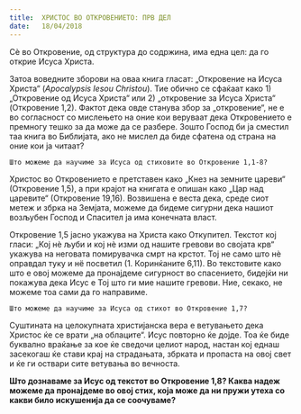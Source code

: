 ```yaml
---
title:  ХРИСТОС ВО ОТКРОВЕНИЕТО: ПРВ ДЕЛ
date:   18/04/2018
---
```


Сѐ во Откровение, од структура до содржина, има една цел: да го открие Исуса Христа.

Затоа воведните зборови на оваа книга гласат: „Откровение на Исуса Христа“ (*Apocalypsis Iesou Christou*). Тие обично се сфаќаат како 1) „Откровение од Исуса Христа“ или 2) „откровение за Исуса Христа“ (Oткро­вение 1,2). Фактот дека овде станува збор за „откровение“, не е во соглас­ност со мислењето на оние кои веруваат дека Откровението е премногу тешко за да може да се разбере. Зошто Господ би ја сместил таа книга во Библијата, ако не мислел да биде сфатена од страна на оние кои ја читаат?

`Што можеме да научиме за Исуса од стиховите во Откровение 1,1-8?`

Христос во Откровението е претставен како „Кнез на земните цареви“ (Откровение 1,5), а при крајот на книгата е опишан како „Цар над царевите“ (Откровение 19,16). Возвишена е веста дека, среде сиот метеж и збрка на Земјата, можеме да бидеме сигурни дека нашиот возљубен Господ и Спасител ја има конечната власт.

Откровение 1,5 јасно укажува на Христа како Откупител. Текстот кој гласи: „Кој нѐ љуби и кој нѐ изми од нашите гревови во својата крв“ укажува на неговата помирувачка смрт на крстот. Тој не само што нѐ оправдал туку и нё посветил (1. Коринќаните 6,11). Во текстовите како што е овој можеме да пронајдеме сигурност во спасението, бидејќи ни покажува дека Исус е Тој што ги мие нашите гревови. Ние, секако, не можеме тоа сами да го направиме.

`Што можеме да научиме за Исуса од стихот во Откровение 1,7?`

Суштината на целокупната христијанска вера е ветувањето дека Христос ќе се врати „на облаците“. Исус повторно ќе дојде. Тоа ќе биде буквално враќање за кое ќе сведочи целиот народ, настан кој еднаш засекогаш ќе стави крај на страдањата, збрката и пропаста на овој свет и ќе ги оствари сите ветувања во вечноста.

**Што дознаваме за Исус од текстот во Откровение 1,8? Каква надеж можеме да пронајдеме во овој стих, која може да ни пружи утеха со какви било искушенија да се соочуваме?**
